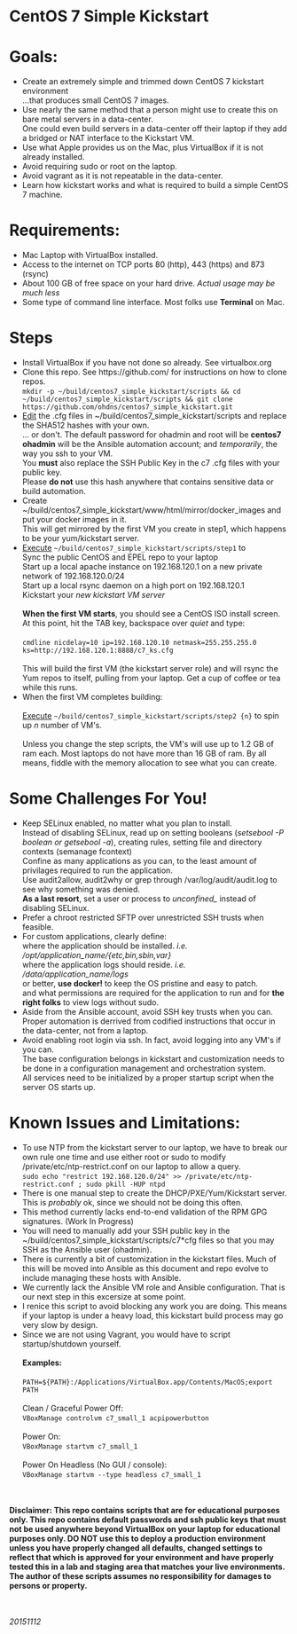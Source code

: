 # CentOS 7 Simple Kickstart

# Goals:
<p>
<ul>
<li>Create an extremely simple and trimmed down CentOS 7 kickstart environment<br />
...that produces small CentOS 7 images.</li>
<li>Use nearly the same method that a person might use to create this on bare metal servers in a data-center.<br />One could even build servers in a data-center off their laptop if they add a bridged or NAT interface to the Kickstart VM.</li>

<li>Use what Apple provides us on the Mac, plus VirtualBox if it is not already installed.</li>

<li>Avoid requiring sudo or root on the laptop.</li>

<li>Avoid vagrant as it is not repeatable in the data-center.</li>

<li>Learn how kickstart works and what is required to build a simple CentOS 7 machine.</li>
</ul>
</p>

# Requirements:
<p>
<ul>
<li>Mac Laptop with VirtualBox installed.</li>

<li>Access to the internet on TCP ports 80 (http), 443 (https) and 873 (rsync)</li>

<li>About 100 GB of free space on your hard drive. <i>Actual usage may be much less</i></li>

<li>Some type of command line interface.  Most folks use <b>Terminal</b> on Mac.</li>
</ul>
</p>

# Steps
<p>
<ul>
<li>Install VirtualBox if you have not done so already.  See virtualbox.org</li>

<li>Clone this repo.  See https://github.com/ for instructions on how to clone repos.<br />
<code>mkdir -p ~/build/centos7_simple_kickstart/scripts && cd ~/build/centos7_simple_kickstart/scripts && git clone https://github.com/ohdns/centos7_simple_kickstart.git</code><br /></li>

<li><u>Edit</u> the .cfg files in ~/build/centos7_simple_kickstart/scripts and replace the SHA512 hashes with your own.<br />
 ... or don't.  The default password for ohadmin and root will be <b>centos7</b><br />
<b>ohadmin</b> will be the Ansible automation account; and <i>temporarily</i>, the way you ssh to your VM.<br />
You <b>must</b> also replace the SSH Public Key in the c7 .cfg files with your public key.<br />
Please <b>do not</b> use this hash anywhere that contains sensitive data or build automation.</li>

<li>Create ~/build/centos7_simple_kickstart/www/html/mirror/docker_images and put your docker images in it.<br />This will get mirrored by the first VM you create in step1, which happens to be your yum/kickstart server.</li>

<li><u>Execute</u> <code>~/build/centos7_simple_kickstart/scripts/step1</code> to <br />
Sync the public CentOS and EPEL repo to your laptop<br />
Start up a local apache instance on 192.168.120.1 on a new private network of 192.168.120.0/24<br />
Start up a local rsync daemon on a high port on 192.168.120.1<br />
Kickstart your <i>new kickstart VM server</i><br /><br />
<b>When the first VM starts</b>, you should see a CentOS ISO install screen.<br />
At this point, hit the TAB key, backspace over <i>quiet</i> and type:<br /><br />
<code>cmdline nicdelay=10 ip=192.168.120.10 netmask=255.255.255.0 ks=http://192.168.120.1:8888/c7_ks.cfg</code><br /><br />
This will build the first VM (the kickstart server role) and will rsync the Yum repos to itself, pulling from your laptop. Get a cup of coffee or tea while this runs.</li>

<li>When the first VM completes building:<br /><br /><u>Execute</u> <code>~/build/centos7_simple_kickstart/scripts/step2 {n}</code> to spin up <i>n</i> number of VM's.<br /><br />Unless you change the step scripts, the VM's will use up to 1.2 GB of ram each. Most laptops do not have more than 16 GB of ram. By all means, fiddle with the memory allocation to see what you can create.</li>
</ul>
</p>

# Some Challenges For You!

<p>
<ul>
<li>Keep SELinux enabled, no matter what you plan to install.<br />
Instead of disabling SELinux, read up on setting booleans (<i>setsebool -P boolean or getsebool -a</i>), creating rules, setting file and directory contexts (semanage fcontext)<br />
Confine as many applications as you can, to the least amount of privilages required to run the application.<br />
Use audit2allow, audit2why or grep through /var/log/audit/audit.log to see why something was denied.<br />
<b>As a last resort</b>, set a user or process to <i>unconfined_</i> instead of disabling SELinux.</li>

<li>Prefer a chroot restricted SFTP over unrestricted SSH trusts when feasible.</li>

<li>For custom applications, clearly define:<br />
where the application should be installed. <i>i.e. /opt/application_name/{etc,bin,sbin,var}</i><br />
where the application logs should reside. <i>i.e. /data/application_name/logs</i><br />
or better, <b>use docker!</b> to keep the OS pristine and easy to patch.<br />
and what permissions are required for the application to run and for <b>the right folks</b> to view logs without sudo.</li>
<li>Aside from the Ansible account, avoid SSH key trusts when you can. Proper automation is derrived from codified instructions that occur in the data-center, not from a laptop.</li>

<li>Avoid enabling root login via ssh.  In fact, avoid logging into any VM's if you can.<br />
The base configuration belongs in kickstart and customization needs to be done in a configuration management and orchestration system.<br />
All services need to be initialized by a proper startup script when the server OS starts up.</li>

</ul>
</p>


# Known Issues and Limitations:
<p>
<ul>
<li>To use NTP from the kickstart server to our laptop, we have to break our own rule one time and use either root or sudo to modify /private/etc/ntp-restrict.conf on our laptop to allow a query.<br />
<code>sudo echo "restrict 192.168.120.0/24" >> /private/etc/ntp-restrict.conf ; sudo pkill -HUP ntpd</code><br /></li>

<li>There is one manual step to create the DHCP/PXE/Yum/Kickstart server.  This is <i>probably</i> ok, since we should not be doing this often.</li>

<li>This method currently lacks end-to-end validation of the RPM GPG signatures.  (Work In Progress)</li>

<li>You will need to manually add your SSH public key in the ~/build/centos7_simple_kickstart/scripts/c7*cfg files so that you may SSH as the Ansible user (ohadmin).</li>

<li>There is currently a bit of customization in the kickstart files.  Much of this will be moved into Ansible as this document and repo evolve to include managing these hosts with Ansible.</li>

<li>We currently lack the Ansible VM role and Ansible configuration.  That is our next step in this excersize at some point.</li>

<li>I renice this script to avoid blocking any work you are doing. This means if your laptop is under a heavy load, this kickstart build process may go very slow by design.</li>

<li>Since we are not using Vagrant, you would have to script startup/shutdown yourself.<br /><br />
<b>Examples:</b><br /><br />
<code>PATH=${PATH}:/Applications/VirtualBox.app/Contents/MacOS;export PATH</code><br /><br />
Clean / Graceful Power Off:<br />
<code>VBoxManage controlvm c7_small_1 acpipowerbutton</code><br /><br />
Power On:<br />
<code>VBoxManage startvm c7_small_1</code><br /><br />
Power On Headless (No GUI / console):<br />
<code>VBoxManage startvm --type headless c7_small_1</code><br /><br />
</li>
</ul>
</p>
<p><b><br />Disclaimer: This repo contains scripts that are for educational purposes only.  This repo contains default passwords and ssh public keys that must not be used anywhere beyond VirtualBox on your laptop for educational purposes only. DO NOT use this to deploy a production environment unless you have properly changed all defaults, changed settings to reflect that which is approved for your environment and have properly tested this in a lab and staging area that matches your live environments.  The author of these scripts assumes no responsibility for damages to persons or property.<br /><br /></b><br /></p>
<i>20151112</i>
